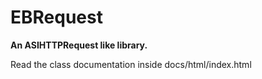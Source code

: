 EBRequest
=========

**An ASIHTTPRequest like library.**

Read the class documentation inside docs/html/index.html
